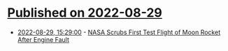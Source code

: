 # [Published on 2022-08-29](index.md)

* [2022-08-29, 15:29:00](https://science.slashdot.org/story/22/08/29/1531220/nasa-scrubs-first-test-flight-of-moon-rocket-after-engine-fault?utm_source=rss1.0mainlinkanon&utm_medium=feed) - [NASA Scrubs First Test Flight of Moon Rocket After Engine Fault](https://science.slashdot.org/story/22/08/29/1531220/nasa-scrubs-first-test-flight-of-moon-rocket-after-engine-fault?utm_source=rss1.0mainlinkanon&utm_medium=feed)
